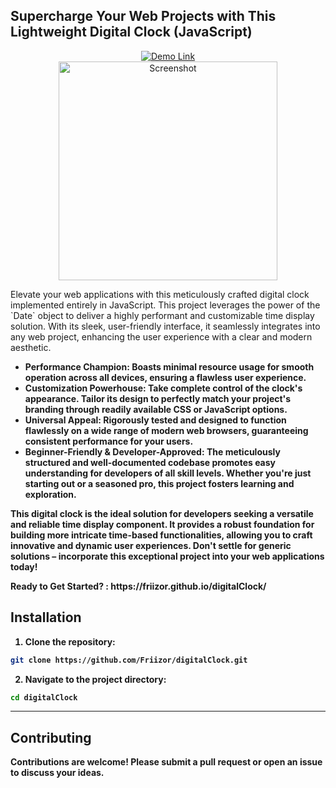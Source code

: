 <div class="bio">
  <h2>Supercharge Your Web Projects with This Lightweight Digital Clock (JavaScript)</h2>
<div align="center">
    <a href="https://friizor.github.io/digitalClock/" target="_blank">
        <img src="https://img.shields.io/badge/Demo-Link-brightgreen" alt="Demo Link">
    </a><br>
    <img src="https://github.com/Friizor/digitalClock/assets/153310182/05a40566-d834-4f87-a3fe-073b11cfe357" height="350px" alt="Screenshot">
</div>
  <p>
    Elevate your web applications with this meticulously crafted digital clock implemented entirely in JavaScript. This project leverages the power of the `Date` object to deliver a highly performant and customizable time display solution. 
    With its sleek, user-friendly interface, it seamlessly integrates into any web project, enhancing the user experience with a clear and modern aesthetic.
  </p>
  <ul class="features">
    <li><strong>Performance Champion: Boasts minimal resource usage for smooth operation across all devices, ensuring a flawless user experience.</li>
    <li><strong>Customization Powerhouse: Take complete control of the clock's appearance. Tailor its design to perfectly match your project's branding through readily available CSS or JavaScript options.</li>
    <li><strong>Universal Appeal: Rigorously tested and designed to function flawlessly on a wide range of modern web browsers, guaranteeing consistent performance for your users.</li>
    <li><strong>Beginner-Friendly & Developer-Approved: The meticulously structured and well-documented codebase promotes easy understanding for developers of all skill levels. Whether you're just starting out or a seasoned pro, this project fosters learning and exploration.</li>
  </ul>
  <p>
    This digital clock is the ideal solution for developers seeking a versatile and reliable time display component. It provides a robust foundation for building more intricate time-based functionalities, allowing you to craft innovative and dynamic user experiences. 
    Don't settle for generic solutions – incorporate this exceptional project into your web applications today!
  </p>
  <p>
    Ready to Get Started? : https://friizor.github.io/digitalClock/
  </p>
</div>

## Installation

1. Clone the repository:
```bash
git clone https://github.com/Friizor/digitalClock.git
   ```
2. Navigate to the project directory:
`````bash
cd digitalClock
`````
---

## Contributing

Contributions are welcome! Please submit a pull request or open an issue to discuss your ideas.

